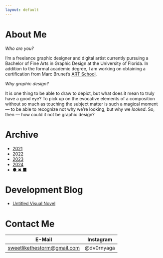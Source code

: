 ```yaml
---
layout: default
---
```


# About Me

*Who are you?*

I’m a freelance graphic designer and digital artist currently pursuing a Bachelor of Fine Arts in Graphic Design at the University of Florida. In addition to the formal academic degree, I am working on obtaining a certification from Marc Brunet’s [ART School](http://cbr.sh/eqcb55).

*Why graphic design?*

It is one thing to be able to draw to depict, but what does it mean to truly have a good eye? To pick up on the evocative elements of a composition without so much as touching the subject matter is such a magical moment — to be able to recognize not why we’re looking, but why we *looked*. So, then — how could it not be graphic design?


# Archive

* [2021](./main_undergraduate21.html)
* [2022](./main_undergraduate22.html)
* [2023](./main_undergraduate23.html)
* [2024](./main_undergraduate24.html)
* [● ✖ ■](https://thenounproject.com/paccvetbl/)

# Development Blog

* [Untitled Visual Novel](./dev_untitled_vn2024.md)

# Contact Me

|E-Mail                     |Instagram |
|---------------------------|----------|
|sweetlikethestorm@gmail.com|@dv0rnyaga|

